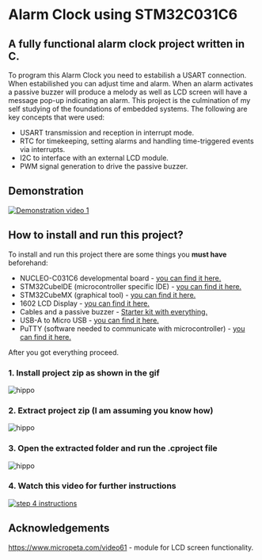 
# Alarm Clock using STM32C031C6
## A fully functional alarm clock project written in C.
To program this Alarm Clock you need to estabilish a USART connection. When estabilished you can adjust time and alarm. When an alarm activates a passive buzzer will produce a melody as well as LCD screen will have a message pop-up indicating an alarm. This project is the culmination of my self studying of the foundations of embedded systems. The following are key concepts that were used:
* USART transmission and reception in interrupt mode.
* RTC for timekeeping, setting alarms and handling time-triggered events via interrupts.
* I2C to interface with an external LCD module.
* PWM signal generation to drive the passive buzzer.

## Demonstration
[![Demonstration video 1](https://media1.giphy.com/media/v1.Y2lkPTc5MGI3NjExeDBpbXpmaGxtaWxkbHE0MGZkdWxoNDhsODhqeTdmNGxnNmhyY3c2diZlcD12MV9pbnRlcm5hbF9naWZfYnlfaWQmY3Q9Zw/dvGzu9yryBg65F5R4t/giphy.gif)](https://www.youtube.com/watch?v=joikh8UFD_I)


## How to install and run this project?
To install and run this project there are some things you **must have** beforehand:
* NUCLEO-C031C6 developmental board - [you can find it here.](https://www.st.com/en/evaluation-tools/nucleo-c031c6.html#overview)
* STM32CubeIDE (microcontroller specific IDE) - [you can find it here.](https://www.st.com/en/development-tools/stm32cubeide.html)
* STM32CubeMX (graphical tool) - [you can find it here.](https://www.st.com/en/development-tools/stm32cubemx.html) 
* 1602 LCD Display - [you can find it here.](https://www.amazon.com/dp/B0D2LBRXHM/ref=sspa_dk_detail_0?sp_csd=d2lkZ2V0TmFtZT1zcF9kZXRhaWxfdGhlbWF0aWM) 
* Cables and a passive buzzer - [Starter kit with everything.](https://www.amazon.com/dp/B09YRJQRFF) 
* USB-A to Micro USB - [you can find it here.](https://www.amazon.com/Amazon-Basics-Charging-Transfer-Gold-Plated/dp/B071S5NTDR?source=ps-sl-shoppingads-lpcontext&ref_=fplfs&smid=ATVPDKIKX0DER&gQT=0)
* PuTTY (software needed to communicate with microcontroller) - [you can find it here.](https://www.putty.org/)


After you got everything proceed.

### 1. Install project zip as shown in the gif
![hippo](https://media3.giphy.com/media/v1.Y2lkPTc5MGI3NjExanB6dDVrbnJodGRpNTMwbHJ5OXdqdXZneTNiaGlueGN1cGV2YWR4YSZlcD12MV9pbnRlcm5hbF9naWZfYnlfaWQmY3Q9Zw/Al0xIlR44DJClLfU8u/giphy.gif)

### 2. Extract project zip (I am assuming you know how)
![hippo](https://media2.giphy.com/media/v1.Y2lkPTc5MGI3NjExOXhleGdjMnYwenk2djN2ZnBuNnB1Z3hhMm5tZ2dqOHJmM2lmMGdrdiZlcD12MV9pbnRlcm5hbF9naWZfYnlfaWQmY3Q9Zw/I4hSsp4Qmsrkwy0MHv/giphy.gif)

### 3. Open the extracted folder and run the .cproject file
![hippo](https://media0.giphy.com/media/v1.Y2lkPTc5MGI3NjExajR4dWUxemZqczNiMGlwbGRncDk3ejA2Y3pwdTdwY2V1aHYybGJqcSZlcD12MV9pbnRlcm5hbF9naWZfYnlfaWQmY3Q9Zw/YYgUAKQAwdBTJfgQoM/giphy.gif)
### 4. Watch this video for further instructions
[![step 4 instructions](https://media4.giphy.com/media/v1.Y2lkPTc5MGI3NjExcmRndzdhZWR5eDY0b3R2dnZ2eWlqeXVuaGNtdnd6bjVnb2E3czA0ZSZlcD12MV9pbnRlcm5hbF9naWZfYnlfaWQmY3Q9Zw/0pzElAhaY79jqkUOaB/giphy.gif)](https://youtu.be/k6KFNa1gwo8)

## Acknowledgements
https://www.micropeta.com/video61 - module for LCD screen functionality.
